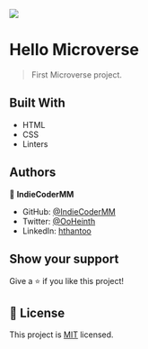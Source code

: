 ![](https://img.shields.io/badge/Microverse-blueviolet)

# Hello Microverse

> First Microverse project.

## Built With

- HTML
- CSS
- Linters

## Authors

👤 **IndieCoderMM**

- GitHub: [@IndieCoderMM](https://github.com/IndieCoderMM)
- Twitter: [@OoHeinth](https://twitter.com/OoHeinth)
- LinkedIn: [hthantoo](https://www.linkedin.com/in/hthantoo)

## Show your support

Give a ⭐️ if you like this project!

## 📝 License

This project is [MIT](./LICENSE) licensed.
